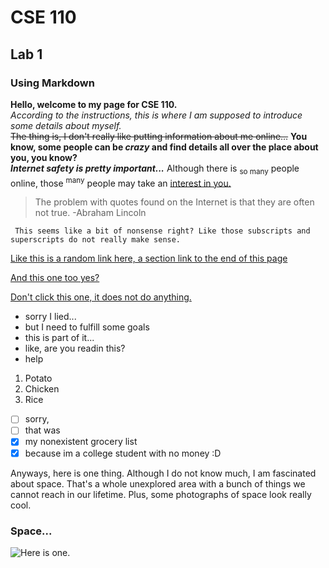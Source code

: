 # CSE 110  
## Lab 1  
### Using Markdown  

**Hello, welcome to my page for CSE 110.**  
*According to the instructions, this is where I am supposed to introduce some details about myself.*  
~~The thing is, I don't really like putting information about me online...~~  **You know, some people can be _crazy_ and find details all over the place about you, you know?**  
***Internet safety is pretty important...***  Although there is <sub>so many</sub> people online, those <sup>many</sup> people may take an <ins>interest in you.</ins>  
> The problem with quotes found on the Internet is that they are often not true. -Abraham Lincoln  

``` This seems like a bit of nonsense right? Like those subscripts and superscripts do not really make sense.```  

[Like this is a random link here, a section link to the end of this page](#Space...)  

[And this one too yes?](README.md)  

[Don't click this one, it does not do anything.](https://youtu.be/n4kluqkCymw?si=rTmpZSzsZvPYatI9)  

- sorry I lied... 
- but I need to fulfill some goals
- this is part of it...
- like, are you  readin this?  
- help  

1. Potato  
2. Chicken  
3. Rice  

- [ ] sorry,
- [ ] that was
- [X] my nonexistent grocery list
- [X] because im a college student with no money :D

Anyways, here is one thing. Although I do not know much, I am fascinated about space. That's a whole unexplored area with a bunch of things we cannot reach in our lifetime. Plus, some photographs of space look really cool. 
### Space... 
![Here is one.](https://astrography.com/cdn/shop/articles/t-tauris-stars-hubble-telescope_eeff0586-6c61-49b5-a64b-498437fb97de.png?v=1721324646&width=1080)